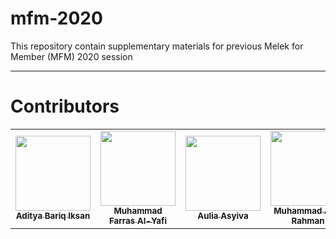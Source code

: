 # mfm-2020
This repository contain supplementary materials for previous Melek for Member (MFM) 2020 session 

---
# Contributors

<table>
  <tr>
    <td align="center"><a href="https://www.linkedin.com/in/aditya-bariq-i-817498154/"><img src="https://avatars1.githubusercontent.com/u/13997002?s=400&u=b2f9d8429c70543a25ed70fdfd08879f8bf70c1c&v=4" width=120px;alt=""/><br /><sub><b>Aditya Bariq Iksan</b></sub></a><br /><a title="PIC"></td>
    <td align="center"><a href="https://www.linkedin.com/in/muhammad-farras/"><img src="https://media-exp1.licdn.com/dms/image/C5603AQFiPyeVs-ENAA/profile-displayphoto-shrink_200_200/0/1593526608233?e=1611792000&v=beta&t=LlozywGAnSzqb2QdcIn0dyccybS0_xqzC1xn7yg0_Qc" width=120px;alt=""/><br /><sub><b>Muhammad Farras Al-Yafi</b></sub></a><br /><a title="mentor relations"></td>
    <td align="center"><a href="https://www.linkedin.com/in/aulia-asyiva-269978a4/"><img src="https://media-exp1.licdn.com/dms/image/C5603AQGAIcqGHUea4w/profile-displayphoto-shrink_200_200/0/1579518329203?e=1611792000&v=beta&t=1A1uW0DyDje-RGBPnxcy3wX8oufBT5FWsP1ZG-qdkJo" width=120px;alt=""/><br /><sub><b>Aulia Asyiva
</b></sub></a><br /><a title="human realtions"></td>
    <td align="center"><a href="https://www.linkedin.com/in/muhammad-aziz-rahman-a026a7165/"><img src="https://media-exp1.licdn.com/dms/image/C5603AQGa0qpreTzlBw/profile-displayphoto-shrink_200_200/0?e=1611792000&v=beta&t=82JzZsS1fTxpfXhrnKOSZsBLRG_uThcTj57T-2jCqZU" width=120px;alt=""/><br /><sub><b>Muhammad Aziz Rahman
</b></sub></a><br /><a title="moderator"></td>
  </tr>
</table>
